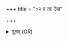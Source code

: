 +++
title = "०२ य त्वा देवा"

+++
<details><summary>मूलम् (GR)</summary>

य(त्) त्वा देवा अपारुन्धन्न्  
आ समुद्रम् अधावयः ।  
हिमो जघान गोअजं  
हिमो अक्षं हिमश् छदिः ॥
</details>
